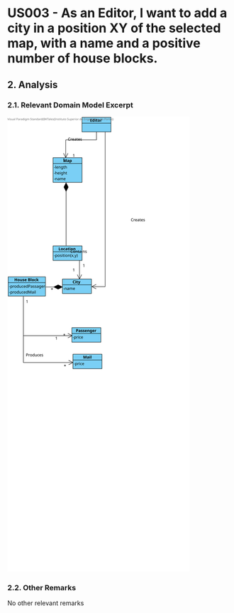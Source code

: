 # **US003 - As an Editor, I want to add a city in a position XY of the selected map, with a name and a positive number of house blocks.** 


## 2. Analysis

### 2.1. Relevant Domain Model Excerpt 

![US003-DM](svg/US003-DM.svg)

### 2.2. Other Remarks

No other relevant remarks
